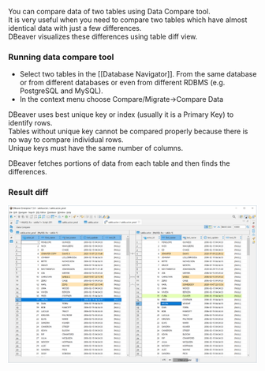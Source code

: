 You can compare data of two tables using Data Compare tool.  
It is very useful when you need to compare two tables which have almost identical data with just a few differences.  
DBeaver visualizes these differences using table diff view.

### Running data compare tool

- Select two tables in the [[Database Navigator]]. From the same database or from different databases or even from different RDBMS (e.g. PostgreSQL and MySQL).
- In the context menu choose Compare/Migrate->Compare Data

DBeaver uses best unique key or index (usually it is a Primary Key) to identify rows.  
Tables without unique key cannot be compared properly because there is no way to compare individual rows.  
Unique keys must have the same number of columns.  

DBeaver fetches portions of data from each table and then finds the differences.  

### Result diff

![](images/ug/tools/data-compare-diff.png)
